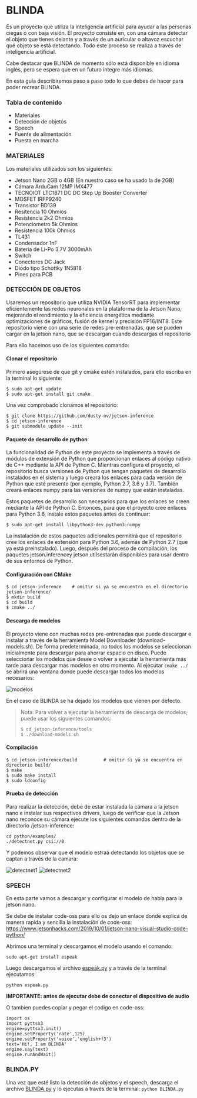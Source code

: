 # BLINDA
Es un proyecto que utiliza la inteligencia artificial para ayudar a las personas ciegas o con baja visión. El proyecto consiste en, con una cámara detectar el objeto que tienes delante y a través de un auricular o altavoz escuchar qué objeto se está detectando. Todo este proceso se realiza a través de inteligencia artificial.

Cabe destacar que BLINDA de momento sólo está disponible en idioma inglés, pero se espera que en un futuro integre más idiomas.

En esta guía describiremos paso a paso todo lo que debes de hacer para poder recrear BLINDA.
### Tabla de contenido
- Materiales
- Detección de objetos
- Speech
- Fuente de alimentación
- Puesta en marcha

### MATERIALES
Los materiales utilizados son los siguientes:

- Jetson Nano 2GB o 4GB (En nuestro caso se ha usado la de 2GB)
- Cámara ArduCam 12MP IMX477
- TECNOIOT LTC1871 DC DC Step Up Booster Converter
- MOSFET IRFP9240
- Transistor BD139
- Resitencia 10 Ohmios
- Resistencia 2k2 Ohmios
- Potenciometro 5k Ohmios
- Resistencia 100k Ohmios
- TL431
- Condensador 1nF
- Bateria de Li-Po 3.7V 3000mAh
- Switch
- Conectores DC Jack
- Diodo tipo Schottky 1N5818
- Pines para PCB

### DETECCIÓN DE OBJETOS

Usaremos un repositorio que utiliza NVIDIA TensorRT para implementar eficientemente las redes neuronales en la plataforma de la Jetson Nano, mejorando el rendimiento y la eficiencia energética mediante optimizaciones de gráficos, fusión de kernel y precisión FP16/INT8.
Este repositorio viene con una serie de redes pre-entrenadas, que se pueden cargar en la jetson nano, que se descargan cuando descargas el repositorio

Para ello hacemos uso de los siguientes comando:

#### Clonar el repositorio
Primero asegúrese de que git y cmake estén instalados, para ello escriba en la terminal lo siguiente:
```
$ sudo apt-get update
$ sudo apt-get install git cmake
```
Una vez comprobado clonamos el repositorio:
```
$ git clone https://github.com/dusty-nv/jetson-inference
$ cd jetson-inference
$ git submodule update --init
```
#### Paquete de desarrollo de python
La funcionalidad de Python de este proyecto se implementa a través de módulos de extensión de Python que proporcionan enlaces al código nativo de C++ mediante la API de Python C. Mientras configura el proyecto, el repositorio busca versiones de Python que tengan paquetes de desarrollo instalados en el sistema y luego creará los enlaces para cada versión de Python que esté presente (por ejemplo, Python 2.7, 3.6 y 3.7). También creará enlaces numpy para las versiones de numpy que están instaladas.

Estos paquetes de desarrollo son necesarios para que los enlaces se creen mediante la API de Python C.
Entonces, para que el proyecto cree enlaces para Python 3.6, instale estos paquetes antes de continuar:

`$ sudo apt-get install libpython3-dev python3-numpy`

La instalación de estos paquetes adicionales permitirá que el repositorio cree los enlaces de extensión para Python 3.6, además de Python 2.7 (que ya está preinstalado). Luego, después del proceso de compilación, los paquetes jetson.inferencey jetson.utilsestarán disponibles para usar dentro de sus entornos de Python.

#### Configuración con CMake
```
$ cd jetson-inference    # omitir si ya se encuentra en el directorio jetson-inference/
$ mkdir build
$ cd build
$ cmake ../
```
#### Descarga de modelos
El proyecto viene con muchas redes pre-entrenadas que puede descargar e instalar a través de la herramienta Model Downloader (download-models.sh). De forma predeterminada, no todos los modelos se seleccionan inicialmente para descargar para ahorrar espacio en disco. Puede seleccionar los modelos que desee o volver a ejecutar la herramienta más tarde para descargar más modelos en otro momento. Al ejecutar `cmake ../` se abrirá una ventana donde puede descargar todos los modelos necesarios:

![modelos](https://raw.githubusercontent.com/dusty-nv/jetson-inference/python/docs/images/download-models.jpg)

En el caso de BLINDA se ha dejado los modelos que vienen por defecto.

> Nota: Para volver a ejecutar la herramienta de descarga de modelos, puede usar los siguientes comandos:
> ```
> $ cd jetson-inference/tools
> $ ./download-models.sh
> ```

#### Compilación
```
$ cd jetson-inference/build          # omitir si ya se encuentra en directorio build/
$ make
$ sudo make install
$ sudo ldconfig
```

#### Prueba de detección
Para realizar la detección, debe de estar instalada la cámara a la jetson nano e instalar sus respectivos drivers, luego de verificar que la Jetson nano reconoce su cámara ejecute los siguientes comandos dentro de la directorio /jetson-inference:

```
cd python/examples/
./detectnet.py csi://0
```

Y podemos observar que el modelo estraá detectando los objetos que se captan a través de la camara:

![detectnet1](https://i.ytimg.com/vi/GWPPe-nNntM/maxresdefault.jpg)
![detectnet2](https://raw.githubusercontent.com/dusty-nv/jetson-inference/dev/docs/images/detectnet-animals.jpg)



### SPEECH
En esta parte vamos a descargar y configurar el modelo de habla para la jetson nano.

Se debe de instalar code-oss para ello os dejo un enlace donde explica de manera rapida y sencilla la instalación de code-oss:
https://www.jetsonhacks.com/2019/10/01/jetson-nano-visual-studio-code-python/

Abrimos una terminal y descargamos el modelo usando el comando:

`sudo apt-get install espeak`

Luego descargamos el archivo [espeak.py](https://github.com/Mendix28/Proyecto-Blinda/blob/main/espeak.py) y a través de la terminal ejecutamos:

`python espeak.py`

**IMPORTANTE: antes de ejecutar debe de conectar el dispositivo de audio**

O tambien puedes copiar y pegar el codigo en code-oss:
```
import os
import pyttsx3
engine=pyttsx3.init()
engine.setProperty('rate',125)
engine.setProperty('voice','english+f3')
text='Hi!, I am BLINDA'
engine.say(text)
engine.runAndWait()
```

### BLINDA.PY
Una vez que esté listo la detección de objetos y el speech, descarga el archivo [BLINDA.py](https://github.com/Mendix28/Proyecto-Blinda/blob/main/BLINDA.py) y lo ejecutas a través de la terminal:
``python BLINDA.py``




